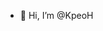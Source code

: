 - 👋 Hi, I’m @KpeoH



<!---
KpeoH/KpeoH is a ✨ special ✨ repository because its `README.md` (this file) appears on your GitHub profile.
You can click the Preview link to take a look at your changes.
--->
